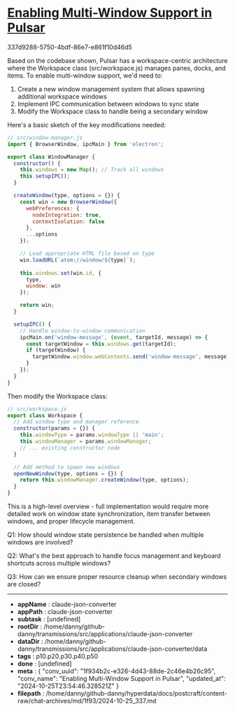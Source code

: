 # [Enabling Multi-Window Support in Pulsar](https://claude.ai/chat/1f934b2c-e326-4d43-88de-2c46e4b26c95)

337d9288-5750-4bdf-86e7-e861f10d46d5

 Based on the codebase shown, Pulsar has a workspace-centric architecture where the Workspace class (src/workspace.js) manages panes, docks, and items. To enable multi-window support, we'd need to:

1. Create a new window management system that allows spawning additional workspace windows
2. Implement IPC communication between windows to sync state
3. Modify the Workspace class to handle being a secondary window

Here's a basic sketch of the key modifications needed:

```javascript
// src/window-manager.js
import { BrowserWindow, ipcMain } from 'electron';

export class WindowManager {
  constructor() {
    this.windows = new Map(); // Track all windows
    this.setupIPC();
  }

  createWindow(type, options = {}) {
    const win = new BrowserWindow({
      webPreferences: {
        nodeIntegration: true,
        contextIsolation: false
      },
      ...options
    });

    // Load appropriate HTML file based on type
    win.loadURL(`atom://window/${type}`);
    
    this.windows.set(win.id, {
      type,
      window: win
    });

    return win;
  }

  setupIPC() {
    // Handle window-to-window communication
    ipcMain.on('window-message', (event, targetId, message) => {
      const targetWindow = this.windows.get(targetId);
      if (targetWindow) {
        targetWindow.window.webContents.send('window-message', message);
      }
    });
  }
}
```

Then modify the Workspace class:

```javascript
// src/workspace.js
export class Workspace {
  // Add window type and manager reference 
  constructor(params = {}) {
    this.windowType = params.windowType || 'main';
    this.windowManager = params.windowManager;
    // ... existing constructor code
  }

  // Add method to spawn new windows
  openNewWindow(type, options = {}) {
    return this.windowManager.createWindow(type, options);
  }
}
```

This is a high-level overview - full implementation would require more detailed work on window state synchronization, item transfer between windows, and proper lifecycle management.

Q1: How should window state persistence be handled when multiple windows are involved?

Q2: What's the best approach to handle focus management and keyboard shortcuts across multiple windows?

Q3: How can we ensure proper resource cleanup when secondary windows are closed?

---

* **appName** : claude-json-converter
* **appPath** : claude-json-converter
* **subtask** : [undefined]
* **rootDir** : /home/danny/github-danny/transmissions/src/applications/claude-json-converter
* **dataDir** : /home/danny/github-danny/transmissions/src/applications/claude-json-converter/data
* **tags** : p10.p20.p30.p40.p50
* **done** : [undefined]
* **meta** : {
  "conv_uuid": "1f934b2c-e326-4d43-88de-2c46e4b26c95",
  "conv_name": "Enabling Multi-Window Support in Pulsar",
  "updated_at": "2024-10-25T23:54:46.328521Z"
}
* **filepath** : /home/danny/github-danny/hyperdata/docs/postcraft/content-raw/chat-archives/md/1f93/2024-10-25_337.md